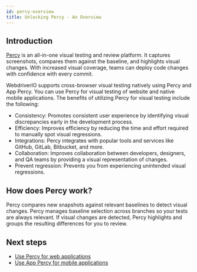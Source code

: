 ```yaml
---
id: percy-overview
title: Unlocking Percy - An Overview
---
```


## Introduction

[Percy](https://percy.io/?utm_source=webdriverio\&utm_medium=partnered\&utm_campaign=documentation) is an all-in-one visual testing and review platform. It captures screenshots, compares them against the baseline, and highlights visual changes. With increased visual coverage, teams can deploy code changes with confidence with every commit.

WebdriverIO supports cross-browser visual testing natively using Percy and App Percy. You can use Percy for visual testing of website and native mobile applications.
The benefits of utilizing Percy for visual testing include the following:

- Consistency: Promotes consistent user experience by identifying visual discrepancies early in the development process.
- Efficiency: Improves efficiency by reducing the time and effort required to manually spot visual regressions.
- Integrations: Percy integrates with popular tools and services like GitHub, GitLab, Bitbucket, and more.
- Collaboration: Improves collaboration between developers, designers, and QA teams by providing a visual representation of changes.
- Prevent regression: Prevents you from experiencing unintended visual regressions.

## How does Percy work?

Percy compares new snapshots against relevant baselines to detect visual changes. Percy manages baseline selection across branches so your tests are always relevant. If visual changes are detected, Percy highlights and groups the resulting differences for you to review.

## Next steps

- [Use Percy for web applications](https://webdriver.io/docs/visual-testing/integrate-with-percy)
- [Use App Percy for mobile applications](https://webdriver.io/docs/visual-testing/integrate-with-app-percy)
